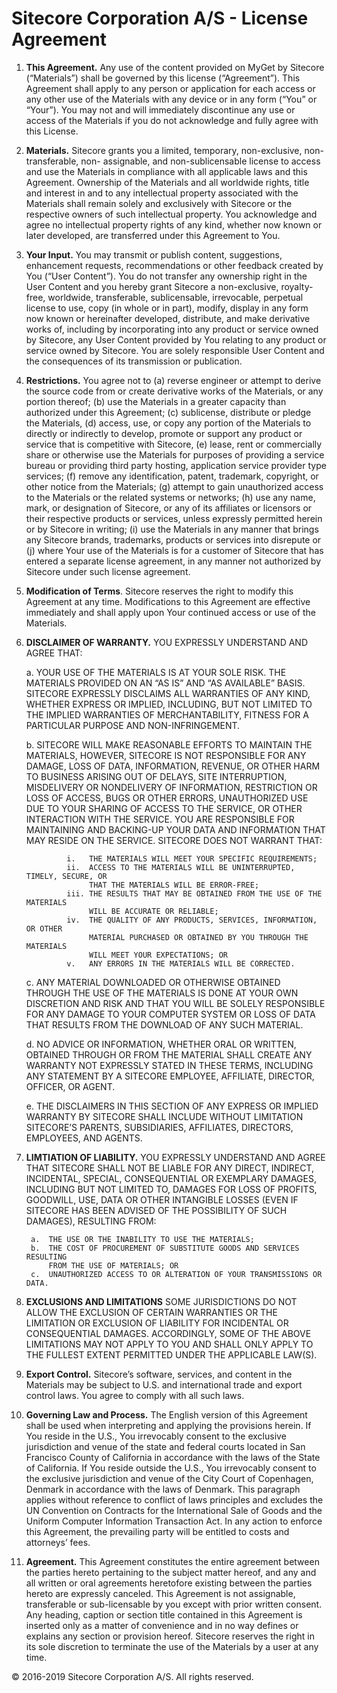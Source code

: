 Sitecore Corporation A/S - License Agreement
=============

1. **This Agreement.** Any use of the content provided on MyGet by Sitecore (“Materials”) shall
    be governed by this license (“Agreement”). This Agreement shall apply to any person or
    application for each access or any other use of the Materials with any device or in any form
    (“You” or “Your”). You may not and will immediately discontinue any use or access of the
    Materials if you do not acknowledge and fully agree with this License.
2. **Materials.** Sitecore grants you a limited, temporary, non-exclusive, non-transferable, non-
    assignable, and non-sublicensable license to access and use the Materials in compliance
    with all applicable laws and this Agreement. Ownership of the Materials and all worldwide
    rights, title and interest in and to any intellectual property associated with the Materials
    shall remain solely and exclusively with Sitecore or the respective owners of such intellectual
    property. You acknowledge and agree no intellectual property rights of any kind, whether
    now known or later developed, are transferred under this Agreement to You.
3. **Your Input.** You may transmit or publish content, suggestions, enhancement requests,
    recommendations or other feedback created by You (“User Content”). You do not transfer
    any ownership right in the User Content and you hereby grant Sitecore a non-exclusive,
    royalty-free, worldwide, transferable, sublicensable, irrevocable, perpetual license to use,
    copy (in whole or in part), modify, display in any form now known or hereinafter developed,
    distribute, and make derivative works of, including by incorporating into any product or
    service owned by Sitecore, any User Content provided by You relating to any product or
    service owned by Sitecore. You are solely responsible User Content and the consequences
    of its transmission or publication.
4. **Restrictions.** You agree not to (a) reverse engineer or attempt to derive the source code
    from or create derivative works of the Materials, or any portion thereof; (b) use the
    Materials in a greater capacity than authorized under this Agreement; (c) sublicense,
    distribute or pledge the Materials, (d) access, use, or copy any portion of the Materials to
    directly or indirectly to develop, promote or support any product or service that is
    competitive with Sitecore, (e) lease, rent or commercially share or otherwise use the
    Materials for purposes of providing a service bureau or providing third party hosting,
    application service provider type services; (f) remove any identification, patent, trademark,
    copyright, or other notice from the Materials; (g) attempt to gain unauthorized access to
    the Materials or the related systems or networks; (h) use any name, mark, or designation of
    Sitecore, or any of its affiliates or licensors or their respective products or services, unless
    expressly permitted herein or by Sitecore in writing; (i) use the Materials in any manner that
    brings any Sitecore brands, trademarks, products or services into disrepute or (j) where Your
    use of the Materials is for a customer of Sitecore that has entered a separate license
    agreement, in any manner not authorized by Sitecore under such license agreement.
5. **Modification of Terms**. Sitecore reserves the right to modify this Agreement at any time.
    Modifications to this Agreement are effective immediately and shall apply upon Your
    continued access or use of the Materials.
6. **DISCLAIMER OF WARRANTY.** YOU EXPRESSLY UNDERSTAND AND AGREE THAT:

    a.  YOUR USE OF THE MATERIALS IS AT YOUR SOLE RISK. THE MATERIALS PROVIDED
        ON AN “AS IS” AND “AS AVAILABLE” BASIS. SITECORE EXPRESSLY DISCLAIMS ALL
        WARRANTIES OF ANY KIND, WHETHER EXPRESS OR IMPLIED, INCLUDING, BUT NOT
        LIMITED TO THE IMPLIED WARRANTIES OF MERCHANTABILITY, FITNESS FOR A
        PARTICULAR PURPOSE AND NON-INFRINGEMENT.

    b.  SITECORE WILL MAKE REASONABLE EFFORTS TO MAINTAIN THE MATERIALS,
        HOWEVER, SITECORE IS NOT RESPONSIBLE FOR ANY DAMAGE, LOSS OF DATA,
        INFORMATION, REVENUE, OR OTHER HARM TO BUSINESS ARISING OUT OF
        DELAYS, SITE INTERRUPTION, MISDELIVERY OR NONDELIVERY OF INFORMATION,
        RESTRICTION OR LOSS OF ACCESS, BUGS OR OTHER ERRORS, UNAUTHORIZED USE
        DUE TO YOUR SHARING OF ACCESS TO THE SERVICE, OR OTHER INTERACTION
        WITH THE SERVICE. YOU ARE RESPONSIBLE FOR MAINTAINING AND BACKING-UP
        YOUR DATA AND INFORMATION THAT MAY RESIDE ON THE SERVICE. SITECORE
        DOES NOT WARRANT THAT:

                i.   THE MATERIALS WILL MEET YOUR SPECIFIC REQUIREMENTS;
                ii.  ACCESS TO THE MATERIALS WILL BE UNINTERRUPTED, TIMELY, SECURE, OR
                     THAT THE MATERIALS WILL BE ERROR-FREE;
                iii. THE RESULTS THAT MAY BE OBTAINED FROM THE USE OF THE MATERIALS
                     WILL BE ACCURATE OR RELIABLE;
                iv.  THE QUALITY OF ANY PRODUCTS, SERVICES, INFORMATION, OR OTHER
                     MATERIAL PURCHASED OR OBTAINED BY YOU THROUGH THE MATERIALS
                     WILL MEET YOUR EXPECTATIONS; OR
                v.   ANY ERRORS IN THE MATERIALS WILL BE CORRECTED.

    c.  ANY MATERIAL DOWNLOADED OR OTHERWISE OBTAINED THROUGH THE USE OF
        THE MATERIALS IS DONE AT YOUR OWN DISCRETION AND RISK AND THAT YOU
        WILL BE SOLELY RESPONSIBLE FOR ANY DAMAGE TO YOUR COMPUTER SYSTEM
        OR LOSS OF DATA THAT RESULTS FROM THE DOWNLOAD OF ANY SUCH
        MATERIAL.

    d.  NO ADVICE OR INFORMATION, WHETHER ORAL OR WRITTEN, OBTAINED
        THROUGH OR FROM THE MATERIAL SHALL CREATE ANY WARRANTY NOT
        EXPRESSLY STATED IN THESE TERMS, INCLUDING ANY STATEMENT BY A SITECORE
        EMPLOYEE, AFFILIATE, DIRECTOR, OFFICER, OR AGENT.

    e.  THE DISCLAIMERS IN THIS SECTION OF ANY EXPRESS OR IMPLIED WARRANTY BY
        SITECORE SHALL INCLUDE WITHOUT LIMITATION SITECORE’S PARENTS,
        SUBSIDIARIES, AFFILIATES, DIRECTORS, EMPLOYEES, AND AGENTS.

7. **LIMTIATION OF LIABILITY.** YOU EXPRESSLY UNDERSTAND AND AGREE THAT SITECORE
    SHALL NOT BE LIABLE FOR ANY DIRECT, INDIRECT, INCIDENTAL, SPECIAL,
    CONSEQUENTIAL OR EXEMPLARY DAMAGES, INCLUDING BUT NOT LIMITED TO, DAMAGES
    FOR LOSS OF PROFITS, GOODWILL, USE, DATA OR OTHER INTANGIBLE LOSSES (EVEN IF
    SITECORE HAS BEEN ADVISED OF THE POSSIBILITY OF SUCH DAMAGES), RESULTING
    FROM:

        a.  THE USE OR THE INABILITY TO USE THE MATERIALS;
        b.  THE COST OF PROCUREMENT OF SUBSTITUTE GOODS AND SERVICES RESULTING
            FROM THE USE OF MATERIALS; OR
        c.  UNAUTHORIZED ACCESS TO OR ALTERATION OF YOUR TRANSMISSIONS OR DATA.

8. **EXCLUSIONS AND LIMITATIONS**
    SOME JURISDICTIONS DO NOT ALLOW THE EXCLUSION OF CERTAIN WARRANTIES OR THE
    LIMITATION OR EXCLUSION OF LIABILITY FOR INCIDENTAL OR CONSEQUENTIAL
    DAMAGES. ACCORDINGLY, SOME OF THE ABOVE LIMITATIONS MAY NOT APPLY TO YOU
    AND SHALL ONLY APPLY TO THE FULLEST EXTENT PERMITTED UNDER THE APPLICABLE
    LAW(S).

9. **Export Control.** Sitecore’s software, services, and content in the Materials may be subject
    to U.S. and international trade and export control laws. You agree to comply with all such
    laws.

10. **Governing Law and Process.** The English version of this Agreement shall be used when
    interpreting and applying the provisions herein. If You reside in the U.S., You irrevocably
    consent to the exclusive jurisdiction and venue of the state and federal courts located in
    San Francisco County of California in accordance with the laws of the State of California. If
    You reside outside the U.S., You irrevocably consent to the exclusive jurisdiction and venue
    of the City Court of Copenhagen, Denmark in accordance with the laws of Denmark. This
    paragraph applies without reference to conflict of laws principles and excludes the UN
    Convention on Contracts for the International Sale of Goods and the Uniform Computer
    Information Transaction Act. In any action to enforce this Agreement, the prevailing party
    will be entitled to costs and attorneys’ fees.

11. **Agreement.** This Agreement constitutes the entire agreement between the parties hereto
    pertaining to the subject matter hereof, and any and all written or oral agreements
    heretofore existing between the parties hereto are expressly canceled. This Agreement is
    not assignable, transferable or sub-licensable by you except with prior written consent. Any
    heading, caption or section title contained in this Agreement is inserted only as a matter of
    convenience and in no way defines or explains any section or provision hereof. Sitecore
    reserves the right in its sole discretion to terminate the use of the Materials by a user at any
    time.
    
&#169; 2016-2019 Sitecore Corporation A/S. All rights reserved.